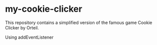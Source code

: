 # my-cookie-clicker

This repository contains a simplified version of the famous game Cookie Clicker by Orteil.

Using addEventListener
